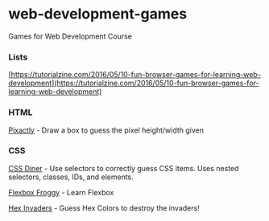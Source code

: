 # web-development-games
Games for Web Development Course


### Lists
[https://tutorialzine.com/2016/05/10-fun-browser-games-for-learning-web-development](https://tutorialzine.com/2016/05/10-fun-browser-games-for-learning-web-development)


### HTML
[Pixactly](http://pixact.ly/) - Draw a box to guess the pixel height/width given


### CSS
[CSS Diner](http://flukeout.github.io/) - Use selectors to correctly guess CSS items. Uses nested selectors, classes, IDs, and elements. 

[Flexbox Froggy](http://flexboxfroggy.com/) - Learn Flexbox

[Hex Invaders](http://www.hexinvaders.com/) - Guess Hex Colors to destroy the invaders!
